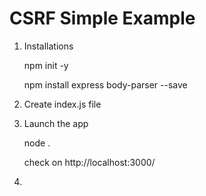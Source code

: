 # CSRF Simple Example


1. Installations

      npm init -y

      npm install express body-parser --save


2. Create index.js file


3. Launch the app

      node .

      check on http://localhost:3000/

4. 
